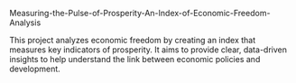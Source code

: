 Measuring-the-Pulse-of-Prosperity-An-Index-of-Economic-Freedom-Analysis

This project analyzes economic freedom by creating an index that measures key indicators of prosperity. It aims to provide clear, data-driven insights to help understand the link between economic policies and development.
